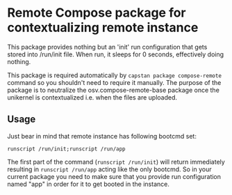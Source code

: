# Remote Compose package for contextualizing remote instance
This package provides nothing but an 'init' run configuration
that gets stored into /run/init file. When run, it sleeps for 0
seconds, effectively doing nothing.

This package is required automatically by `capstan package compose-remote` command
so you shouldn't need to require it manually. The purpose of the package is to
neutralize the osv.compose-remote-base package once the unikernel is contextualized
i.e. when the files are uploaded.

## Usage
Just bear in mind that remote instance has following bootcmd set:

```
runscript /run/init;runscript /run/app
```

The first part of the command (`runscript /run/init`) will return immediately resulting in
`runscript /run/app` acting like the only bootcmd. So in your current package you need to make
sure that you provide run configuration named "app" in order for it to get booted in the instance.
